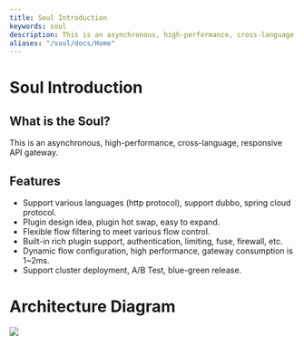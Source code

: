 ```yaml
---
title: Soul Introduction
keywords: soul
description: This is an asynchronous, high-performance, cross-language, responsive API gateway.
aliases: "/soul/docs/Home"
---
```


# Soul Introduction

## What is the Soul?
This is an asynchronous, high-performance, cross-language, responsive API gateway.

## Features

* Support various languages (http protocol), support dubbo, spring cloud protocol.
* Plugin design idea, plugin hot swap, easy to expand.
* Flexible flow filtering to meet various flow control.
* Built-in rich plugin support, authentication, limiting, fuse, firewall, etc.
* Dynamic flow configuration, high performance, gateway consumption is 1~2ms.
* Support cluster deployment, A/B Test, blue-green release.

# Architecture Diagram

![](/img/architecture/soul-framework.png)
